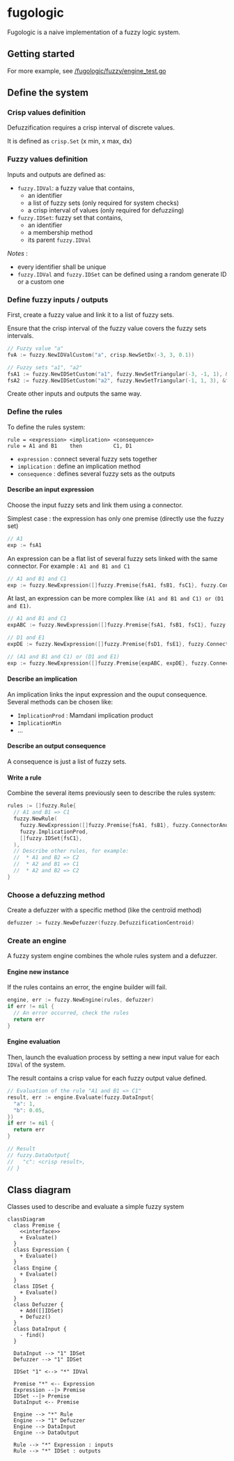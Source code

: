 # fugologic

Fugologic is a naive implementation of a fuzzy logic system.

## Getting started

For more example, see [/fugologic/fuzzy/engine_test.go](https://github.com/sbiemont/fugologic/blob/master/fuzzy/engine_test.go)

## Define the system

### Crisp values definition

Defuzzification requires a crisp interval of discrete values.

It is defined as `crisp.Set` (x min, x max, dx)

### Fuzzy values definition

Inputs and outputs are defined as:

* `fuzzy.IDVal`: a fuzzy value that contains,
  * an identifier
  * a list of fuzzy sets (only required for system checks)
  * a crisp interval of values (only required for defuzziing)
* `fuzzy.IDSet`: fuzzy set that contains,
  * an identifier
  * a membership method
  * its parent `fuzzy.IDVal`

*Notes* :

* every identifier shall be unique
* `fuzzy.IDVal` and `fuzzy.IDSet` can be defined using a random generate ID or a custom one

### Define fuzzy inputs / outputs

First, create a fuzzy value and link it to a list of fuzzy sets.

Ensure that the crisp interval of the fuzzy value covers the fuzzy sets intervals.

```go
// Fuzzy value "a"
fvA := fuzzy.NewIDValCustom("a", crisp.NewSetDx(-3, 3, 0.1))

// Fuzzy sets "a1", "a2"
fsA1 := fuzzy.NewIDSetCustom("a1", fuzzy.NewSetTriangular(-3, -1, 1), &fvA)
fsA2 := fuzzy.NewIDSetCustom("a2", fuzzy.NewSetTriangular(-1, 1, 3), &fvA)
```

Create other inputs and outputs the same way.

### Define the rules

To define the rules system:

```raw
rule = <expression> <implication> <consequence>
rule = A1 and B1    then          C1, D1
```

* `expression` : connect several fuzzy sets together
* `implication` : define an implication method
* `consequence` : defines several fuzzy sets as the outputs

#### Describe an input expression

Choose the input fuzzy sets and link them using a connector.

Simplest case : the expression has only one premise (directly use the fuzzy set)

```go
// A1
exp := fsA1
```

An expression can be a flat list of several fuzzy sets linked with the same connector.
For example : `A1 and B1 and C1`

```go
// A1 and B1 and C1
exp := fuzzy.NewExpression([]fuzzy.Premise{fsA1, fsB1, fsC1}, fuzzy.ConnectorAnd)
```

At last, an expression can be more complex like `(A1 and B1 and C1) or (D1 and E1)`.

```go
// A1 and B1 and C1
expABC := fuzzy.NewExpression([]fuzzy.Premise{fsA1, fsB1, fsC1}, fuzzy.ConnectorAnd)

// D1 and E1
expDE := fuzzy.NewExpression([]fuzzy.Premise{fsD1, fsE1}, fuzzy.ConnectorAnd)

// (A1 and B1 and C1) or (D1 and E1)
exp := fuzzy.NewExpression([]fuzzy.Premise{expABC, expDE}, fuzzy.ConnectorOr)
```

#### Describe an implication

An implication links the input expression and the ouput consequence.
Several methods can be chosen like:

* `ImplicationProd` : Mamdani implication product
* `ImplicationMin`
* ...

#### Describe an output consequence

A consequence is just a list of fuzzy sets.

#### Write a rule

Combine the several items previously seen to describe the rules system:

```go
rules := []fuzzy.Rule{
  // A1 and B1 => C1
  fuzzy.NewRule(
    fuzzy.NewExpression([]fuzzy.Premise{fsA1, fsB1}, fuzzy.ConnectorAnd), // expression
    fuzzy.ImplicationProd,                                                // mamdani implication product
    []fuzzy.IDSet{fsC1},                                                  // consequence
  ),
  // Describe other rules, for example:
  //  * A1 and B2 => C2
  //  * A2 and B1 => C1
  //  * A2 and B2 => C2
}
```

### Choose a defuzzing method

Create a defuzzer with a specific method (like the centroïd method)

```go
defuzzer := fuzzy.NewDefuzzer(fuzzy.DefuzzificationCentroid)
```

### Create an engine

A fuzzy system engine combines the whole rules system and a defuzzer.

#### Engine new instance

If the rules contains an error, the engine builder will fail.

```go
engine, err := fuzzy.NewEngine(rules, defuzzer)
if err != nil {
  // An error occurred, check the rules
  return err
}
```

#### Engine evaluation

Then, launch the evaluation process by setting a new input value for each `IDVal` of the system.

The result contains a crisp value for each fuzzy output value defined.

```go
// Evaluation of the rule "A1 and B1 => C1"
result, err := engine.Evaluate(fuzzy.DataInput{
  "a": 1,
  "b": 0.05,
})
if err != nil {
  return err
}

// Result
// fuzzy.DataOutput{
//   "c": <crisp result>,
// }
```

## Class diagram

Classes used to describe and evaluate a simple fuzzy system

```mermaid
classDiagram
  class Premise {
    <<interface>>
    + Evaluate()
  }
  class Expression {
    + Evaluate()
  }
  class Engine {
    + Evaluate()
  }
  class IDSet {
    + Evaluate()
  }
  class Defuzzer {
    + Add([]IDSet)
    + Defuzz()
  }
  class DataInput {
    - find()
  }

  DataInput --> "1" IDSet
  Defuzzer --> "1" IDSet

  IDSet "1" <--> "*" IDVal

  Premise "*" <-- Expression
  Expression --|> Premise
  IDSet --|> Premise
  DataInput <-- Premise

  Engine --> "*" Rule
  Engine --> "1" Defuzzer
  Engine --> DataInput
  Engine --> DataOutput

  Rule --> "*" Expression : inputs
  Rule --> "*" IDSet : outputs
```
